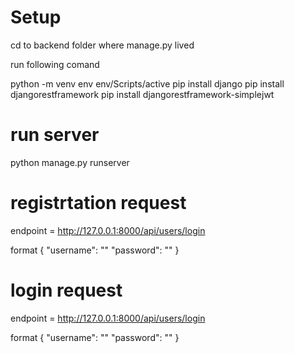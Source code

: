 # Setup
cd to backend folder where manage.py lived

run following comand

python -m venv env
env/Scripts/active
pip install django
pip install djangorestframework
pip install djangorestframework-simplejwt

# run server
python manage.py runserver



# registrtation request

endpoint = http://127.0.0.1:8000/api/users/login

format
{
    "username": "<username>"
    "password": "<password>"
}

# login request 

endpoint = http://127.0.0.1:8000/api/users/login

format
{
    "username": "<username>"
    "password": "<password>"
}